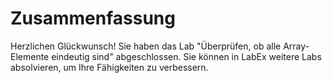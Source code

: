 # Zusammenfassung

Herzlichen Glückwunsch! Sie haben das Lab "Überprüfen, ob alle Array-Elemente eindeutig sind" abgeschlossen. Sie können in LabEx weitere Labs absolvieren, um Ihre Fähigkeiten zu verbessern.
